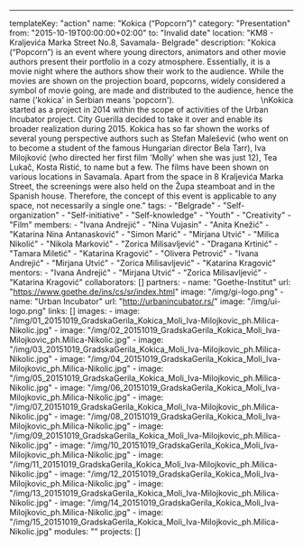 ---
  templateKey: "action"
  name: "Kokica (“Popcorn”)"
  category: "Presentation"
  from: "2015-10-19T00:00:00+02:00"
  to: "Invalid date"
  location: "KM8 - Kraljevića Marka Street No.8, Savamala- Belgrade"
  description: "Kokica (“Popcorn”) is an event where young directors, animators and other movie authors present their portfolio in a cozy atmosphere. Essentially, it is a movie night where the authors show their work to the audience. While the movies are shown on the projection board, popcorns, widely considered a symbol of movie going, are made and distributed to the audience, hence the name ('kokica' in Serbian means 'popcorn').                                       \nKokica started as a project in 2014 within the scope of activities of the Urban Incubator project. City Guerilla decided to take it over and enable its broader realization during 2015. Kokica has so far shown the works of several young perspective authors such as Stefan Malešević (who went on to become a student of the famous Hungarian director Bela Tarr), Iva Milojković (who directed her first film 'Molly' when she was just 12), Tea Lukač, Kosta Ristić, to name but a few. The films have been shown on various locations in Savamala. Apart from the space in 8 Kraljevića Marka Street, the screenings were also held on the Župa steamboat and in the Spanish house. Therefore, the concept of this event is applicable to any space, not necessarily a single one."
  tags: 
    - "Belgrade"
    - "Self-organization"
    - "Self-initiative"
    - "Self-knowledge"
    - "Youth"
    - "Creativity"
    - "Film"
  members: 
    - "Ivana Andrejić"
    - "Nina Vujasin"
    - "Anita Knežić"
    - "Katarina Nina Antanasković"
    - "Simon Marić"
    - "Mirjana Utvić"
    - "Milica Nikolić"
    - "Nikola Marković"
    - "Zorica Milisavljević"
    - "Dragana Krtinić"
    - "Tamara Miletić"
    - "Katarina Kragović"
    - "Olivera Petrović"
    - "Ivana Andrejić"
    - "Mirjana Utvić"
    - "Zorica Milisavljević"
    - "Katarina Kragović"
  mentors: 
    - "Ivana Andrejić"
    - "Mirjana Utvić"
    - "Zorica Milisavljević"
    - "Katarina Kragović"
  collaborators: []
  partners: 
    - 
      name: "Goethe-Institut"
      url: "https://www.goethe.de/ins/cs/sr/index.html"
      image: "/img/gi-logo.png"
    - 
      name: "​Urban Incubator"
      url: "http://urbanincubator.rs/"
      image: "/img/ui-logo.png"
  links: []
  images: 
    - 
      image: "/img/01_20151019_GradskaGerila_Kokica_Moli_Iva-Milojkovic_ph.Milica-Nikolic.jpg"
    - 
      image: "/img/02_20151019_GradskaGerila_Kokica_Moli_Iva-Milojkovic_ph.Milica-Nikolic.jpg"
    - 
      image: "/img/03_20151019_GradskaGerila_Kokica_Moli_Iva-Milojkovic_ph.Milica-Nikolic.jpg"
    - 
      image: "/img/04_20151019_GradskaGerila_Kokica_Moli_Iva-Milojkovic_ph.Milica-Nikolic.jpg"
    - 
      image: "/img/05_20151019_GradskaGerila_Kokica_Moli_Iva-Milojkovic_ph.Milica-Nikolic.jpg"
    - 
      image: "/img/06_20151019_GradskaGerila_Kokica_Moli_Iva-Milojkovic_ph.Milica-Nikolic.jpg"
    - 
      image: "/img/07_20151019_GradskaGerila_Kokica_Moli_Iva-Milojkovic_ph.Milica-Nikolic.jpg"
    - 
      image: "/img/08_20151019_GradskaGerila_Kokica_Moli_Iva-Milojkovic_ph.Milica-Nikolic.jpg"
    - 
      image: "/img/09_20151019_GradskaGerila_Kokica_Moli_Iva-Milojkovic_ph.Milica-Nikolic.jpg"
    - 
      image: "/img/10_20151019_GradskaGerila_Kokica_Moli_Iva-Milojkovic_ph.Milica-Nikolic.jpg"
    - 
      image: "/img/11_20151019_GradskaGerila_Kokica_Moli_Iva-Milojkovic_ph.Milica-Nikolic.jpg"
    - 
      image: "/img/12_20151019_GradskaGerila_Kokica_Moli_Iva-Milojkovic_ph.Milica-Nikolic.jpg"
    - 
      image: "/img/13_20151019_GradskaGerila_Kokica_Moli_Iva-Milojkovic_ph.Milica-Nikolic.jpg"
    - 
      image: "/img/14_20151019_GradskaGerila_Kokica_Moli_Iva-Milojkovic_ph.Milica-Nikolic.jpg"
    - 
      image: "/img/15_20151019_GradskaGerila_Kokica_Moli_Iva-Milojkovic_ph.Milica-Nikolic.jpg"
  modules: ""
  projects: []
